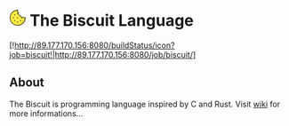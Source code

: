 # ![alt text](doc/biscuit_logo.png "logo") The Biscuit Language
[!http://89.177.170.156:8080/buildStatus/icon?job=biscuit!|http://89.177.170.156:8080/job/biscuit/]

## About
The Biscuit is programming language inspired by C and Rust.
Visit [wiki](https://github.com/travisdoor/bl/wiki) for more informations...
